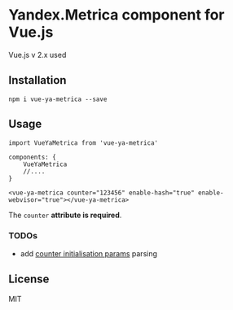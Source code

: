 # Yandex.Metrica component for Vue.js

Vue.js v 2.x used

## Installation

```
npm i vue-ya-metrica --save
```

## Usage

```
import VueYaMetrica from 'vue-ya-metrica'

components: {
    VueYaMetrica
    //....
}

<vue-ya-metrica counter="123456" enable-hash="true" enable-webvisor="true"></vue-ya-metrica>
```

The `counter` **attribute is required**.

### TODOs

 - add [counter initialisation params](https://yandex.com/support/metrica/code/counter-initialize.xml) parsing

## License

MIT
